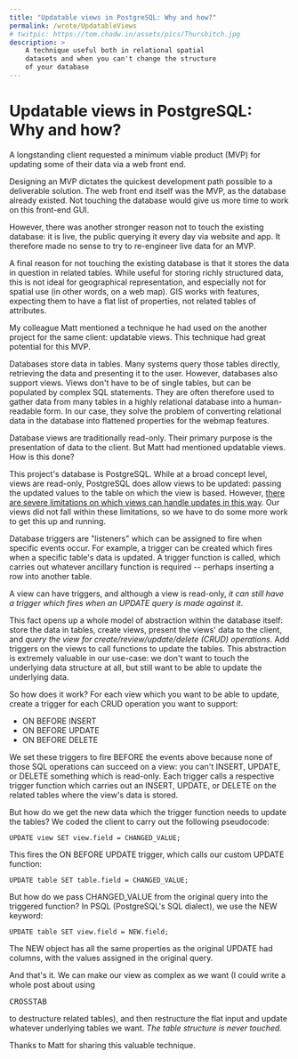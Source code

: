 ```yaml
---
title: "Updatable views in PostgreSQL: Why and how?"
permalink: /wrote/UpdatableViews
# twitpic: https://tom.chadw.in/assets/pics/Thursbitch.jpg
description: >
    A technique useful both in relational spatial
    datasets and when you can't change the structure
    of your database
---
```


# Updatable views in PostgreSQL: Why and how?

A longstanding client requested a minimum viable product (MVP) for updating some of their data via a web front end.

Designing an MVP dictates the quickest development path possible to a deliverable solution. The web front end itself was the MVP, as the database already existed. Not touching the database would give us more time to work on this front-end GUI.

However, there was another stronger reason not to touch the existing database: it is live, the public querying it every day via website and app. It therefore made no sense to try to re-engineer live data for an MVP.

A final reason for not touching the existing database is that it stores the data in question in related tables. While useful for storing richly structured data, this is not ideal for geographical representation, and especially not for spatial use (in other words, on a web map). GIS works with features, expecting them to have a flat list of properties, not related tables of attributes.

My colleague Matt mentioned a technique he had used on the another project for the same client: updatable views. This technique had great potential for this MVP.

Databases store data in tables. Many systems query those tables directly, retrieving the data and presenting it to the user. However, databases also support views. Views don't have to be of single tables, but can be populated by complex SQL statements. They are often therefore used to gather data from many tables in a highly relational database into a human-readable form. In our case, they solve the problem of converting relational data in the database into flattened properties for the webmap features.

Database views are traditionally read-only. Their primary purpose is the presentation of data to the client. But Matt had mentioned updatable views. How is this done?

This project's database is PostgreSQL. While at a broad concept level, views are read-only, PostgreSQL does allow views to be updated: passing the updated values to the table on which the view is based. However, [there are severe limitations on which views can handle updates in this way](https://www.postgresql.org/docs/15/sql-createview.html). Our views did not fall within these limitations, so we have to do some more work to get this up and running.

Database triggers are "listeners" which can be assigned to fire when specific events occur. For example, a trigger can be created which fires when a specific table's data is updated. A trigger function is called, which carries out whatever ancillary function is required -- perhaps inserting a row into another table.

A view can have triggers, and although a view is read-only, *it can still have a trigger which fires when an UPDATE query is made against it*.

This fact opens up a whole model of abstraction within the database itself: store the data in tables, create views, present the views' data to the client, and *query the view for create/review/update/delete (CRUD) operations*. Add triggers on the views to call functions to update the tables. This abstraction is extremely valuable in our use-case: we don't want to touch the underlying data structure at all, but still want to be able to update the underlying data.

So how does it work? For each view which you want to be able to update, create a trigger for each CRUD operation you want to support:

* ON BEFORE INSERT
* ON BEFORE UPDATE
* ON BEFORE DELETE

We set these triggers to fire BEFORE the events above because none of those SQL operations can succeed on a view: you can't INSERT, UPDATE, or DELETE something which is read-only. Each trigger calls a respective trigger function which carries out an INSERT, UPDATE, or DELETE on the related tables where the view's data is stored.

But how do we get the new data which the trigger function needs to update the tables? We coded the client to carry out the following pseudocode:

<code>UPDATE view SET view.field = CHANGED_VALUE;</code>

This fires the ON BEFORE UPDATE trigger, which calls our custom UPDATE function:

<code>UPDATE table SET table.field = CHANGED_VALUE;</code>

But how do we pass CHANGED_VALUE from the original query into the triggered function? In PSQL (PostgreSQL's SQL dialect), we use the NEW keyword:

<code>UPDATE table SET view.field = NEW.field;</code>

The NEW object has all the same properties as the original UPDATE had columns, with the values assigned in the original query.

And that's it. We can make our view as complex as we want (I could write a whole post about using <pre>CROSSTAB</pre> to destructure related tables), and then restructure the flat input and update whatever underlying tables we want. *The table structure is never touched.*

Thanks to Matt for sharing this valuable technique.